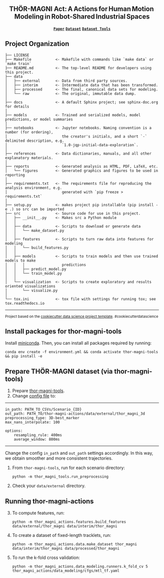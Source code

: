 <h2 align="center">THÖR-MAGNI Act:&thinsp;A&thinsp;Actions&thinsp;for&thinsp;Human&thinsp;Motion&thinsp;Modeling&thinsp;in&thinsp;Robot-Shared&thinsp;Industrial&thinsp;Spaces</h2>

<p align="center">
  <a href="https://arxiv.org/abs/2403.09285"><strong><code>Paper</code></strong></a>
  <a href="https://github.com/tmralmeida/thor-magni-tools/tree/main"><strong><code>Dataset</code></strong></a>
  <a href="https://magni-dash.streamlit.app"><strong><code>Dataset Tools</code></strong></a>
</p>


Project Organization
------------

    ├── LICENSE
    ├── Makefile           <- Makefile with commands like `make data` or `make train`
    ├── README.md          <- The top-level README for developers using this project.
    ├── data
    │   ├── external       <- Data from third party sources.
    │   ├── interim        <- Intermediate data that has been transformed.
    │   ├── processed      <- The final, canonical data sets for modeling.
    │   └── raw            <- The original, immutable data dump.
    │
    ├── docs               <- A default Sphinx project; see sphinx-doc.org for details
    │
    ├── models             <- Trained and serialized models, model predictions, or model summaries
    │
    ├── notebooks          <- Jupyter notebooks. Naming convention is a number (for ordering),
    │                         the creator's initials, and a short `-` delimited description, e.g.
    │                         `1.0-jqp-initial-data-exploration`.
    │
    ├── references         <- Data dictionaries, manuals, and all other explanatory materials.
    │
    ├── reports            <- Generated analysis as HTML, PDF, LaTeX, etc.
    │   └── figures        <- Generated graphics and figures to be used in reporting
    │
    ├── requirements.txt   <- The requirements file for reproducing the analysis environment, e.g.
    │                         generated with `pip freeze > requirements.txt`
    │
    ├── setup.py           <- makes project pip installable (pip install -e .) so src can be imported
    ├── src                <- Source code for use in this project.
    │   ├── __init__.py    <- Makes src a Python module
    │   │
    │   ├── data           <- Scripts to download or generate data
    │   │   └── make_dataset.py
    │   │
    │   ├── features       <- Scripts to turn raw data into features for modeling
    │   │   └── build_features.py
    │   │
    │   ├── models         <- Scripts to train models and then use trained models to make
    │   │   │                 predictions
    │   │   ├── predict_model.py
    │   │   └── train_model.py
    │   │
    │   └── visualization  <- Scripts to create exploratory and results oriented visualizations
    │       └── visualize.py
    │
    └── tox.ini            <- tox file with settings for running tox; see tox.readthedocs.io


--------

<p><small>Project based on the <a target="_blank" href="https://drivendata.github.io/cookiecutter-data-science/">cookiecutter data science project template</a>. #cookiecutterdatascience</small></p>


## Install packages for thor-magni-tools

Install [miniconda](http://docs.conda.io/en/latest/miniconda.html). Then, you can install all packages required by running:

```
conda env create -f environment.yml && conda activate thor-magni-tools && pip install -e
```


## Prepare THÖR-MAGNI dataset (via thor-magni-tools)


1. Prepare [thor-magni-tools](https://github.com/tmralmeida/thor-magni-tools).
2. Change [config file](https://github.com/tmralmeida/thor-magni-tools-new/blob/main/thor_magni_tools/preprocessing/cfg.yaml) to:
------------
    in_path: PATH_TO_CSVs/Scenario_{ID}
    out_path: PATH_TO/thor-magni-actions/data/external/thor_magni_3d
    preprocessing_type: 3D-best_marker 
    max_nans_interpolate: 100 

    options: 
        resampling_rule: 400ms 
        average_window: 800ms 
------------
Change the config `in_path` and `out_path` settings accordingly. In this way, we obtain smoother and more consistent trajectories.

1. From `thor-magni-tools`, run for each scenario directory:
   ```
   python -m thor_magni_tools.run_preprocessing
   ```
2. Check your `data/external` directory.

## Running thor-magni-actions

3. To compute features, run:
   ```
   python -m thor_magni_actions.features.build_features data/external/thor_magni data/interim/thor_magni
   ```
4. To create a dataset of fixed-length tracklets, run:
    ```
    python -m thor_magni_actions.data.make_dataset thor_magni data/interim/thor_magni data/processed/thor_magni
    ```
5. To run the k-fold cross validation:
    ```
    python -m thor_magni_actions.data_modeling.runners.k_fold_cv 5 thor_magni_actions/data_modeling/cfgs/mtl_tf.yaml
    ```